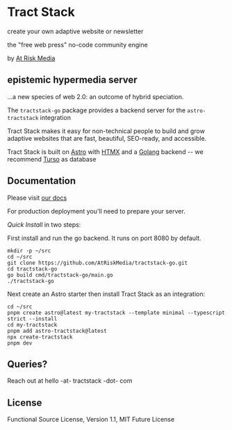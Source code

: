# Tract Stack

create your own adaptive website or newsletter

the "free web press"
no-code community engine

by [At Risk Media](https://atriskmedia.com)

## epistemic hypermedia server

...a new species of web 2.0: an outcome of hybrid speciation.

The `tractstack-go` package provides a backend server for the `astro-tractstack` integration

Tract Stack makes it easy for non-technical people to build and grow adaptive websites that are fast, beautiful, SEO-ready, and accessible.

Tract Stack is built on [Astro](https://astro.build/) with [HTMX](https://htmx.org/) and a [Golang](https://go.dev/) backend -- we recommend [Turso](https://app.turso.tech/) as database

## Documentation

Please visit [our docs](https://tractstack.org)

For production deployment you'll need to prepare your server.

_Quick Install_ in two steps:

First install and run the go backend. It runs on port 8080 by default.

```
mkdir -p ~/src
cd ~/src
git clone https://github.com/AtRiskMedia/tractstack-go.git
cd tractstack-go
go build cmd/tractstack-go/main.go
./tractstack-go
```

Next create an Astro starter then install Tract Stack as an integration:

```
cd ~/src
pnpm create astro@latest my-tractstack --template minimal --typescript strict --install
cd my-tractstack
pnpm add astro-tractstack@latest
npx create-tractstack
pnpm dev
```

## Queries?

Reach out at hello -at- tractstack -dot- com

## License

Functional Source License, Version 1.1, MIT Future License
